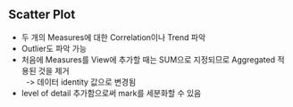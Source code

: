 ## Scatter Plot
- 두 개의 Measures에 대한 Correlation이나 Trend 파악
- Outlier도 파악 가능
- 처음에 Measures를 View에 추가할 때는 SUM으로 지정되므로 Aggregated 적용된 것을 제거 <br> 
&nbsp; -> 데이터 identity 값으로 변경됨
- level of detail 추가함으로써 mark를 세분화할 수 있음
